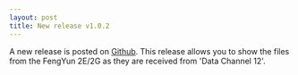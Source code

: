```yaml
---
layout: post
title: New release v1.0.2
---
```


A new release is posted on <a href="https://github.com/hvanruys/EUMETCastView/releases">Github</a>. This release allows you to show the files from the FengYun 2E/2G as they are received from 'Data Channel 12'.
